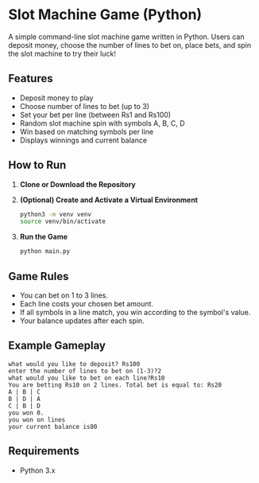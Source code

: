 # Slot Machine Game (Python)

A simple command-line slot machine game written in Python. Users can deposit money, choose the number of lines to bet on, place bets, and spin the slot machine to try their luck!

## Features

- Deposit money to play
- Choose number of lines to bet (up to 3)
- Set your bet per line (between Rs1 and Rs100)
- Random slot machine spin with symbols A, B, C, D
- Win based on matching symbols per line
- Displays winnings and current balance

## How to Run

1. **Clone or Download the Repository**

2. **(Optional) Create and Activate a Virtual Environment**
   ```sh
   python3 -m venv venv
   source venv/bin/activate
   ```

3. **Run the Game**
   ```sh
   python main.py
   ```

## Game Rules

- You can bet on 1 to 3 lines.
- Each line costs your chosen bet amount.
- If all symbols in a line match, you win according to the symbol's value.
- Your balance updates after each spin.

## Example Gameplay

```
what would you like to deposit? Rs100
enter the number of lines to bet on (1-3)?2
what would you like to bet on each line?Rs10
You are betting Rs10 on 2 lines. Total bet is equal to: Rs20
A | B | C
B | D | A
C | B | D
you won 0.
you won on lines
your current balance is80
```

## Requirements

- Python 3.x
